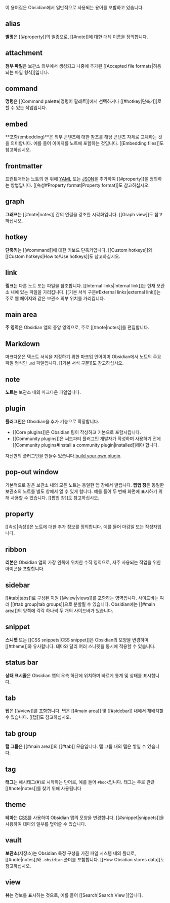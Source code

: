 이 용어집은 Obsidian에서 일반적으로 사용되는 용어를 포함하고 있습니다.

## alias

**별명**은 [[#property]]의 일종으로, [[#note]]에 대한 대체 이름을 정의합니다.

## attachment

**첨부 파일**은 보관소 외부에서 생성되고 나중에 추가된 [[Accepted file formats|혀용되는 파일 형식]]입니다.

## command

**명령**은 [[Command palette|명령어 팔레트]]에서 선택하거나 [[#hotkey|단축기]]로 할 수 있는 작업입니다.

## embed

**포함(embedding)**은 외부 콘텐츠에 대한 참조를 해당 콘텐츠 자체로 교체하는 것을 의미합니다. 예를 들어 이미지를 노트에 포함하는 것입니다. [[Embedding files]]도 참고하십시오.

## frontmatter

프런트매터는 노트의 맨 위에 [YAML](https://yaml.org/) 또는 [JSON](https://www.json.org/)을 추가하여 [[#property]]을 정의하는 방법입니다. [[속성#Property format|Property format]]도 참고하십시오.

## graph

**그래프**는 [[#note|notes]] 간의 연결을 강조한 시각화입니다. [[Graph view]]도 참고하십시오.

## hotkey

**단축키**는 [[#command]]에 대한 키보드 단축키입니다. [[Custom hotkeys]]와 [[Custom hotkeys|How to/Use hotkeys]]도 참고하십시오.

## link

**링크**는 다른 노트 또는 파일을 참조합니다. [[Internal links|Internal link]]는 현재 보관소 내에 있는 파일을 가리킵니다. [[기본 서식 구문#External links|external link]]는 주로 웹 페이지와 같은 보관소 외부 위치를 가리킵니다.

## main area

**주 영역**은 Obsidian 앱의 중앙 영역으로, 주로 [[#note|notes]]를 편집합니다.

## Markdown

마크다운은 텍스트 서식을 지정하기 위한 마크업 언어이며 Obsidian에서 노트의 주요 파일 형식인 `.md` 파일입니다. [[기본 서식 구문]]도 참고하십시오.

## note

**노트**는 보관소 내의 마크다운 파일입니다.

## plugin

**플러그인**은 Obsidian을 추가 기능으로 확장합니다.

- [[Core plugins]]은 Obsidian 팀이 작성하고 기본으로 포함시킵니다.
- [[Community plugins]]은 써드파티 플러그인 개발자가 작성하며 사용하기 전에 [[Community plugins#Install a community plugin|installed]]해야 합니다.

자신만의 플러그인을 만들수 있습니다.[build your own plugin](https://docs.obsidian.md/Plugins/Getting+started/Build+a+plugin).

## pop-out window

기본적으로 같은 보관소 내의 모든 노트는 동일한 앱 창에서 열립니다. **팝업 창**은 동일한 보관소의 노트를 별도 창에서 열 수 있게 합니다. 예를 들어 두 번째 화면에 표시하기 위해 사용할 수 있습니다. [[팝업 창]]도 참고하십시오.

## property

[[속성|속성]]은 노트에 대한 추가 정보를 정의합니다. 예를 들어 마감일 또는 작성자입니다.

## ribbon

**리본**은 Obsidian 앱의 가장 왼쪽에 위치한 수직 영역으로, 자주 사용되는 작업을 위한 아이콘을 포함합니다.

## sidebar

 [[#tab|tabs]]로 구성된 지원 [[#view|views]]를 포함하는 영역입니다. 사이드바는 여러 [[#tab group|tab groups]]으로 분할될 수 있습니다. Obsidian에는 [[#main area]]의 양쪽에 각각 하나씩 두 개의 사이드바가 있습니다.

## snippet

**스니펫** 또는 [[CSS snippets|CSS snippet]]은 Obsidian의 모양을 변경하며 [[#theme]]와 유사합니다. 테마와 달리 여러 스니펫을 동시에 적용할 수 있습니다.

## status bar

**상태 표시줄**은 Obsidian 앱의 우측 하단에 위치하며 빠르게 통계 및 상태를 표시합니다.

## tab

**탭**은 [[#view]]를 포함합니다. 탭은 [[#main area]] 및 [[#sidebar]] 내에서 재배치할 수 있습니다. [[탭]]도 참고하십시오.

## tab group

**탭 그룹**은 [[#main area]]의 [[#tab]] 모음입니다. 탭 그룹 내의 탭은 쌓일 수 있습니다.

## tag

**태그**는 해시태그(#)로 시작하는 단어로, 예를 들어 `#book`입니다. 태그는 주로 관련 [[#note|notes]]를 찾기 위해 사용됩니다

## theme

**테마**는 [CSS](https://developer.mozilla.org/en-US/docs/Web/CSS)를 사용하여 Obsidian 앱의 모양을 변경합니다. [[#snippet|snippets]]을 사용하여 테마의 일부를 덮어쓸 수 있습니다.

## vault

**보관소**(저장소)는 Obsidian 특정 구성을 가진 파일 시스템 내의 폴더로, [[#note|notes]]와 `.obsidian` 폴더를 포함합니다. [[How Obsidian stores data]]도 참고하십시오.

## view

**뷰**는 정보를 표시하는 것으로, 예를 들어 [[Search|Search View ]]입니다.

